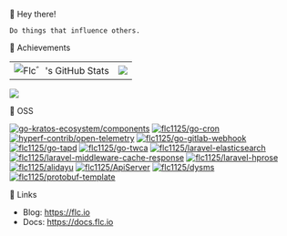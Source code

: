 👋 Hey there!

```
Do things that influence others.
```

🌟 Achievements

<table>
  <tr>
    <td><img alt="Flc゛'s GitHub Stats" src="https://github-readme-stats.vercel.app/api?username=flc1125&show_icons=true&include_all_commits=true&theme=prussian&hide_border=true&show_icons=true" /></td>
    <td><img src="http://github-profile-summary-cards.vercel.app/api/cards/most-commit-language?username=flc1125&theme=prussian" /></td>
  </tr>
</table>

![](https://github-profile-trophy.vercel.app/?username=flc1125&column=4&row=2&margin-w=20&margin-h=10)

🎉 OSS

[![go-kratos-ecosystem/components](https://github-readme-stats.vercel.app/api/pin/?username=go-kratos-ecosystem&repo=components&description_lines_count=2)](https://github.com/go-kratos-ecosystem/components)
[![flc1125/go-cron](https://github-readme-stats.vercel.app/api/pin/?username=flc1125&repo=go-cron&description_lines_count=2)](https://github.com/flc1125/go-cron)
[![hyperf-contrib/open-telemetry](https://github-readme-stats.vercel.app/api/pin/?username=hyperf-contrib&repo=open-telemetry&show_owner=true&description_lines_count=2)](https://github.com/hyperf-contrib/open-telemetry)
[![flc1125/go-gitlab-webhook](https://github-readme-stats.vercel.app/api/pin/?username=flc1125&repo=go-gitlab-webhook&description_lines_count=2)](https://github.com/flc1125/go-gitlab-webhook)
[![flc1125/go-tapd](https://github-readme-stats.vercel.app/api/pin/?username=flc1125&repo=go-tapd&description_lines_count=2)](https://github.com/flc1125/go-tapd)
[![flc1125/go-twca](https://github-readme-stats.vercel.app/api/pin/?username=flc1125&repo=go-twca&description_lines_count=2)](https://github.com/flc1125/go-twca)
[![flc1125/laravel-elasticsearch](https://github-readme-stats.vercel.app/api/pin/?username=flc1125&repo=laravel-elasticsearch&description_lines_count=2)](https://github.com/flc1125/laravel-elasticsearch)
[![flc1125/laravel-middleware-cache-response](https://github-readme-stats.vercel.app/api/pin/?username=flc1125&repo=laravel-middleware-cache-response&description_lines_count=2)](https://github.com/flc1125/laravel-middleware-cache-response)
[![flc1125/laravel-hprose](https://github-readme-stats.vercel.app/api/pin/?username=flc1125&repo=laravel-hprose&description_lines_count=2)](https://github.com/flc1125/laravel-hprose)
[![flc1125/alidayu](https://github-readme-stats.vercel.app/api/pin/?username=flc1125&repo=alidayu&description_lines_count=2)](https://github.com/flc1125/alidayu)
[![flc1125/ApiServer](https://github-readme-stats.vercel.app/api/pin/?username=flc1125&repo=ApiServer&description_lines_count=2)](https://github.com/flc1125/ApiServer)
[![flc1125/dysms](https://github-readme-stats.vercel.app/api/pin/?username=flc1125&repo=dysms&description_lines_count=2)](https://github.com/flc1125/dysms)
[![flc1125/protobuf-template](https://github-readme-stats.vercel.app/api/pin/?username=flc1125&repo=protobuf-template&description_lines_count=2)](https://github.com/flc1125/protobuf-template)

🚀 Links

- Blog: https://flc.io
- Docs: https://docs.flc.io
